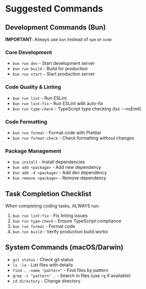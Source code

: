# Suggested Commands

## Development Commands (Bun)
**IMPORTANT**: Always use `bun` instead of `npm` or `node`

### Core Development
- `bun run dev` - Start development server
- `bun run build` - Build for production
- `bun run start` - Start production server

### Code Quality & Linting
- `bun run lint` - Run ESLint
- `bun run lint:fix` - Run ESLint with auto-fix
- `bun run type-check` - TypeScript type checking (tsc --noEmit)

### Code Formatting
- `bun run format` - Format code with Prettier
- `bun run format:check` - Check formatting without changes

### Package Management
- `bun install` - Install dependencies
- `bun add <package>` - Add new dependency
- `bun add -d <package>` - Add dev dependency
- `bun remove <package>` - Remove dependency

## Task Completion Checklist
When completing coding tasks, ALWAYS run:
1. `bun run lint:fix` - Fix linting issues
2. `bun run type-check` - Ensure TypeScript compliance
3. `bun run format` - Format code
4. `bun run build` - Verify production build works

## System Commands (macOS/Darwin)
- `git status` - Check git status
- `ls -la` - List files with details
- `find . -name "pattern"` - Find files by pattern
- `grep -r "pattern" .` - Search in files (use `rg` if available)
- `cd directory` - Change directory